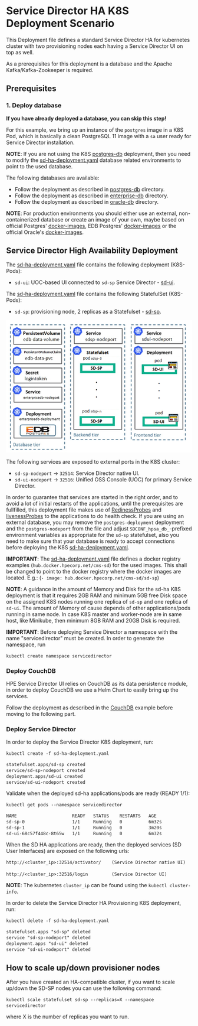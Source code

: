 # Service Director HA K8S Deployment Scenario

This Deployment file defines a standard Service Director HA for kubernetes cluster with two provisioning nodes each having a Service Director UI on top as well.

As a prerequisites for this deployment is a database and the Apache Kafka/Kafka-Zookeeper is required.

## Prerequisites
### 1. Deploy database

**If you have already deployed a database, you can skip this step!**

For this example, we bring up an instance of the `postgres` image in a K8S Pod, which is basically a clean PostgreSQL 11 image with a `sa` user ready for Service Director installation.

**NOTE**: If you are not using the K8S [postgres-db](../postgres-db) deployment, then you need to modify the [sd-ha-deployment.yaml](sd-ha-deployment.yaml) database related environments to point to the used database.

The following databases are available:

- Follow the deployment as described in [postgres-db](../postgres-db) directory.
- Follow the deployment as described in [enterprise-db](../enterprise-db) directory.
- Follow the deployment as described in [oracle-db](../oracle-db) directory.

**NOTE**: For production environments you should either use an external, non-containerized database or create an image of your own, maybe based on official Postgres' [docker-images](https://hub.docker.com/_/postgres), EDB Postgres' [docker-images](http://containers.enterprisedb.com) or the official Oracle's [docker-images](https://github.com/oracle/docker-images).


## Service Director High Availability Deployment

The [sd-ha-deployment.yaml](sd-ha-deployment.yaml) file contains the following deployment (K8S-Pods):
- `sd-ui`: UOC-based UI connected to `sd-sp` Service Director - [sd-ui](/docker/images/sd-ui).

The [sd-ha-deployment.yaml](sd-ha-deployment.yaml) file contains the following StatefulSet (K8S-Pods):
- `sd-sp`: provisioning node, 2 replicas as a Statefulset - [sd-sp](/docker/images/sd-sp).

![SD-HA](SD-HA.png)

The following services are exposed to external ports in the K8S cluster:
- `sd-sp-nodeport`    -> `32514`: Service Director native UI.
- `sd-ui-nodeport`    -> `32516`: Unified OSS Console (UOC) for primary Service Director.

In order to guarantee that services are started in the right order, and to avoid a lot of initial restarts of the applications, until the prerequisites are fullfilled, this deployment file makes use of [RedinessProbes](https://kubernetes.io/docs/tasks/configure-pod-container/configure-liveness-readiness-probes/) and [livenessProbes](https://kubernetes.io/docs/tasks/configure-pod-container/configure-liveness-readiness-probes/) to the applications to do health check. If you are using an external database, you may remove the `postgres-deployment` deployment and the `postgres-nodeport` from the file and adjust `SDCONF_hpsa_db_`-prefixed environment variables as appropriate for the `sd-sp` statefulset, also you need to make sure that your database is ready to accept connections before deploying the K8S [sd-ha-deployment.yaml](sd-ha-deployment.yaml).

**IMPORTANT**: The [sd-ha-deployment.yaml](sd-ha-deployment.yaml) file defines a docker registry examples (`hub.docker.hpecorp.net/cms-sd`) for the used images. This shall be changed to point to the docker registry where the docker images are located. E.g.: (`- image: hub.docker.hpecorp.net/cms-sd/sd-sp`)

**NOTE**: A guidance in the amount of Memory and Disk for the sd-ha K8S deployment is that it requires 2GB RAM and minimum 5GB free Disk space on the assigned K8S nodes running one replica of `sd-sp` and one replica of `sd-ui`. The amount of Memory of cause depends of other applications/pods running in same node. In case K8S master and worker-node are in same host, like Minikube, then minimum 8GB RAM and 20GB Disk is required.

**IMPORTANT**: Before deploying Service Director a namespace with the name "servicedirector" must be created. In order to generate the namespace, run

    kubectl create namespace servicedirector

### Deploy CouchDB

HPE Service Director UI relies on CouchDB as its data persistence module, in order to deploy CouchDB we use a Helm Chart to easily bring up the services.

Follow the deployment as described in the [CouchDB](../couchdb) example before moving to the following part.

### Deploy Service Director

In order to deploy the Service Director K8S deployment, run:

    kubectl create -f sd-ha-deployment.yaml

```
statefulset.apps/sd-sp created
service/sd-sp-nodeport created
deployment.apps/sd-ui created
service/sd-ui-nodeport created
```

Validate when the deployed sd-ha applications/pods are ready (READY 1/1):

    kubectl get pods --namespace servicedirector

```
NAME                     READY   STATUS    RESTARTS   AGE
sd-sp-0                  1/1     Running   0          6m32s
sd-sp-1                  1/1     Running   0          3m20s
sd-ui-68c57f448c-8t65w   1/1     Running   0          6m32s
```

When the SD HA applications are ready, then the deployed services (SD User Interfaces) are exposed on the following urls:

    http://<cluster_ip>:32514/activator/    (Service Director native UI)

    http://<cluster_ip>:32516/login         (Service Director UI)

**NOTE**: The kubernetes `cluster_ip` can be found using the `kubectl cluster-info`.

In order to delete the Service Director HA Provisioning K8S deployment, run:

    kubectl delete -f sd-ha-deployment.yaml

```
statefulset.apps "sd-sp" deleted
service "sd-sp-nodeport" deleted
deployment.apps "sd-ui" deleted
service "sd-ui-nodeport" deleted
```


## How to scale up/down provisioner nodes

After you have created an HA-compatible cluster, if you want to scale up/down the SD-SP nodes you can use the following command:

    kubectl scale statefulset sd-sp --replicas=X --namespace servicedirector

where X is the number of replicas you want to run.
